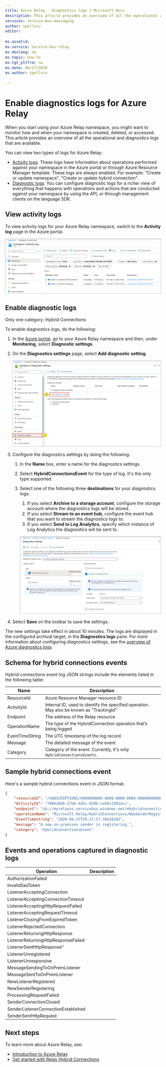 ```yaml
---
title: Azure Relay - diagnostics logs | Microsoft Docs
description: This article provides an overview of all the operational and diagnostics logs that are available for Azure Relay. 
services: service-bus-messaging
author: spelluru
editor: 

ms.assetid:
ms.service: service-bus-relay
ms.devlang: na
ms.topic: how-to
ms.tgt_pltfrm: na
ms.date: 04/27/2020
ms.author: spelluru

---
```

# Enable diagnostics logs for Azure Relay
When you start using your Azure Relay namespace, you might want to monitor how and when your namespace is created, deleted, or accessed. This article provides an overview of all the operational and diagnostics logs that are available.

You can view two types of logs for Azure Relay:

- [Activity logs](../azure-monitor/platform/platform-logs-overview.md): These logs have information about operations performed against your namespace in the Azure portal or through Azure Resource Manager template. These logs are always enabled. For example: "Create or update namespace", "Create or update hybrid connection". 
- [Diagnostic logs](../azure-monitor/platform/platform-logs-overview.md): You can configure diagnostic logs for a richer view of everything that happens with operations and actions that are conducted against your namespace by using the API, or through management clients on the language SDK.

## View activity logs
To view activity logs for your Azure Relay namespace, switch to the **Activity log** page in the Azure portal.

![Azure Relay - activity log](./media/diagnostic-logs/activity-log.png)

## Enable diagnostic logs
Only one category: Hybrid Connections

To enable diagnostics logs, do the following:

1. In the [Azure portal](https://portal.azure.com), go to your Azure Relay namespace and then, under **Monitoring**, select  **Diagnostic settings**.
1. On the **Diagnostics settings** page, select **Add diagnostic setting**.  

   ![The "Add diagnostic setting" link](./media/diagnostic-logs/add-diagnostic-setting.png)

1. Configure the diagnostics settings by doing the following:
    1. In the **Name** box, enter a name for the diagnostics settings.  
    2. Select **HybridConnectionsEvent** for the type of log. It's the only type supported. 
    3. Select one of the following three **destinations** for your diagnostics logs:  
        1. If you select **Archive to a storage account**, configure the storage account where the diagnostics logs will be stored.  
        2. If you select **Stream to an event hub**, configure the event hub that you want to stream the diagnostics logs to.
        3. If you select **Send to Log Analytics**, specify which instance of Log Analytics the diagnostics will be sent to.  

        ![Sample diagnostic settings](./media/diagnostic-logs/sample-diagnostic-settings.png)
1. Select **Save** on the toolbar to save the settings.

The new settings take effect in about 10 minutes. The logs are displayed in the configured archival target, in the **Diagnostics logs** pane. For more information about configuring diagnostics settings, see the [overview of Azure diagnostics logs](../azure-monitor/platform/diagnostic-logs-overview.md).


## Schema for hybrid connections events
Hybrid connections event log JSON strings include the elements listed in the following table:

| Name | Description |
| ------- | ------- |
| ResourceId | Azure Resource Manager resource ID |
| ActivityId | Internal ID, used to identify the specified operation. May also be known as "TrackingId" |
| Endpoint | The address of the Relay resource |
| OperationName | The type of the HybridConnection operation that’s  being logged |
| EventTimeString | The UTC timestamp of the log record |
| Message | The detailed message of the event |
| Category | Category of the event. Currently, it's only `HybridConnectionsEvents`. 


## Sample hybrid connections event
Here's a sample hybrid connections event in JSON format. 

```json
{
    "resourceId": "/SUBSCRIPTIONS/0000000000-0000-0000-0000-0000000000000/RESOURCEGROUPS/MyResourceGroup/PROVIDERS/MICROSOFT.RELAY/NAMESPACES/MyRelayNamespace",
    "ActivityId": "7006a0db-27eb-445c-939b-ce86133014cc",
    "endpoint": "sb://myrelayns.servicebus.windows.net/mhybridconnection/7006a0db-27eb-445c-939b-ce86133014cc_G5",
    "operationName": "Microsoft.Relay/HybridConnections/NewSenderRegistering",
    "EventTimeString": "2020-04-27T20:27:57.3842810Z",
    "message": "A new on-premises sender is registering.",
    "category": "HybridConnectionsEvent"
}
```

## Events and operations captured in diagnostic logs

| Operation | Description | 
| --------- | ----------- | 
| AuthorizationFailed | |
| InvalidSasToken | |
| ListenerAcceptingConnection | |
| ListenerAcceptingConnectionTimeout | |
| ListenerAcceptingHttpRequestFailed | |
| ListenerAcceptingRequestTimeout | |  
| ListenerClosingFromExpiredToken | | 
| ListenerRejectedConnection | |
| ListenerReturningHttpResponse | |  
| ListenerReturningHttpResponseFailed | | 
 ListenerSentHttpResponse" | | 
| ListenerUnregistered | | 
| ListenerUnresponsive | | 
| MessageSendingToOnPremListener | |
| MessageSentToOnPremListener | | 
| NewListenerRegistered | |
| NewSenderRegistering | | 
| ProcessingRequestFailed | | 
| SenderConnectionClosed | |
| SenderListenerConnectionEstablished | |
| SenderSentHttpRequest | | 


## Next steps

To learn more about Azure Relay, see:

* [Introduction to Azure Relay](relay-what-is.md)
* [Get started with Relay Hybrid Connections](relay-hybrid-connections-dotnet-get-started.md)
